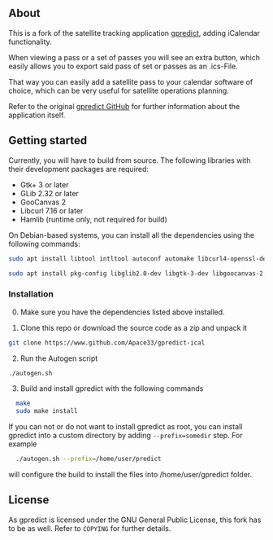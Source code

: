 ## About
This is a fork of the satellite tracking application [gpredict](https://github.com/csete/gpredict), adding iCalendar functionality. 

When viewing a pass or a set of passes you will see an extra button, which easily allows you to export said pass of set or passes as an .ics-File.

That way you can easily add a satellite pass to your calendar software 
of choice, which can be very useful for satellite operations planning.

Refer to the original [gpredict GitHub](https://github.com/csete/gpredict) for further information about the application itself.

## Getting started
Currently, you will have to build from source. The following libraries with their development packages are required:

- Gtk+ 3 or later
- GLib 2.32 or later
- GooCanvas 2
- Libcurl 7.16 or later
- Hamlib (runtime only, not required for build)


On Debian-based systems, you can install all the dependencies using the following commands:
```sh 
sudo apt install libtool intltool autoconf automake libcurl4-openssl-dev

sudo apt install pkg-config libglib2.0-dev libgtk-3-dev libgoocanvas-2.0-dev
```
### Installation
0. Make sure you have the dependencies listed above installed.


1. Clone this repo or download the source code as a zip and unpack it
```sh
git clone https://www.github.com/Apace33/gpredict-ical
```


2. Run the Autogen script
```sh
./autogen.sh
```


3. Build and install gpredict with the following commands
```sh
  make
  sudo make install
```
If you can not or do not want to
install gpredict as root, you can install gpredict into a custom directory by
adding `--prefix=somedir` step. For example
```sh
  ./autogen.sh --prefix=/home/user/predict
```
will configure the build to install the files into /home/user/gpredict folder.

## License
As gpredict is licensed under the GNU General Public License, this fork has to be as well. Refer to `COPYING` for further details.
